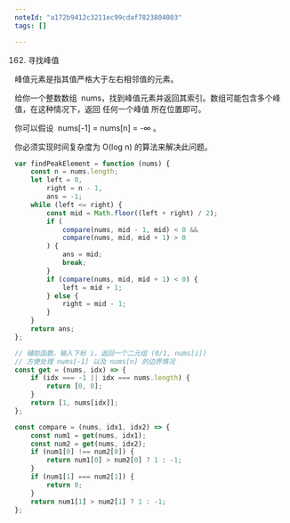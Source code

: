 ```yaml
---
noteId: "a172b9412c3211ec99cdaf7823804003"
tags: []

---
```


162. 寻找峰值

峰值元素是指其值严格大于左右相邻值的元素。

给你一个整数数组  nums，找到峰值元素并返回其索引。数组可能包含多个峰值，在这种情况下，返回 任何一个峰值 所在位置即可。

你可以假设  nums[-1] = nums[n] = -∞ 。

你必须实现时间复杂度为 O(log n) 的算法来解决此问题。

```javascript
var findPeakElement = function (nums) {
    const n = nums.length;
    let left = 0,
        right = n - 1,
        ans = -1;
    while (left <= right) {
        const mid = Math.floor((left + right) / 2);
        if (
            compare(nums, mid - 1, mid) < 0 &&
            compare(nums, mid, mid + 1) > 0
        ) {
            ans = mid;
            break;
        }
        if (compare(nums, mid, mid + 1) < 0) {
            left = mid + 1;
        } else {
            right = mid - 1;
        }
    }
    return ans;
};

// 辅助函数，输入下标 i，返回一个二元组 (0/1, nums[i])
// 方便处理 nums[-1] 以及 nums[n] 的边界情况
const get = (nums, idx) => {
    if (idx === -1 || idx === nums.length) {
        return [0, 0];
    }
    return [1, nums[idx]];
};

const compare = (nums, idx1, idx2) => {
    const num1 = get(nums, idx1);
    const num2 = get(nums, idx2);
    if (num1[0] !== num2[0]) {
        return num1[0] > num2[0] ? 1 : -1;
    }
    if (num1[1] === num2[1]) {
        return 0;
    }
    return num1[1] > num2[1] ? 1 : -1;
};
```
